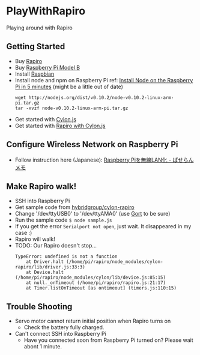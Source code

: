 PlayWithRapiro
==============

Playing around with Rapiro

## Getting Started

- Buy [Rapiro](http://www.rapiro.com/)
- Buy [Raspberry Pi Model B](http://www.raspberrypi.org/products/model-b/)
- Install [Raspbian](http://www.raspbian.org/)
- Install node and npm on Raspberry Pi
  ref: [Install Node on the Raspberry Pi in 5 minutes](http://joshondesign.com/2013/10/23/noderpi) (might be a little out of date)
  ```
  wget http://nodejs.org/dist/v0.10.2/node-v0.10.2-linux-arm-pi.tar.gz
  tar -xvzf node-v0.10.2-linux-arm-pi.tar.gz
  ```
- Get started with [Cylon.js](http://cylonjs.com/)
- Get started with [Rapiro with Cylon.js](http://cylonjs.com/documentation/platforms/rapiro/)

## Configure Wireless Network on Raspberry Pi

- Follow instruction here (Japanese): [Raspberry Piを無線LAN化 - ぱせらんメモ](http://d.hatena.ne.jp/pasela/20121224/raspi_wlan)

## Make Rapiro walk!

- SSH into Raspberry Pi
- Get sample code from [hybridgroup/cylon-rapiro](https://github.com/hybridgroup/cylon-rapiro)
- Change '/dev/ttyUSB0' to '/dev/ttyAMA0' (use [Gort](http://gort.io/) to be sure)
- Run the sample code `$ node sample.js`
- If you get the error `Serialport not open`, just wait. It disappeared in my case :)
- Rapiro will walk!
- TODO: Our Rapiro doesn't stop...
  ```
  TypeError: undefined is not a function
      at Driver.halt (/home/pi/rapiro/node_modules/cylon-rapiro/lib/driver.js:33:3)
      at Device.halt (/home/pi/rapiro/node_modules/cylon/lib/device.js:85:15)
      at null._onTimeout (/home/pi/rapiro/rapiro.js:21:17)
      at Timer.listOnTimeout [as ontimeout] (timers.js:110:15)
  ```

## Trouble Shooting
- Servo motor cannot return initial position when Rapiro turns on
  - Check the battery fully charged.
- Can't connect SSH into Raspberry Pi
  - Have you connected soon from Raspberry Pi turned on? Please wait abont 1 minute.
  